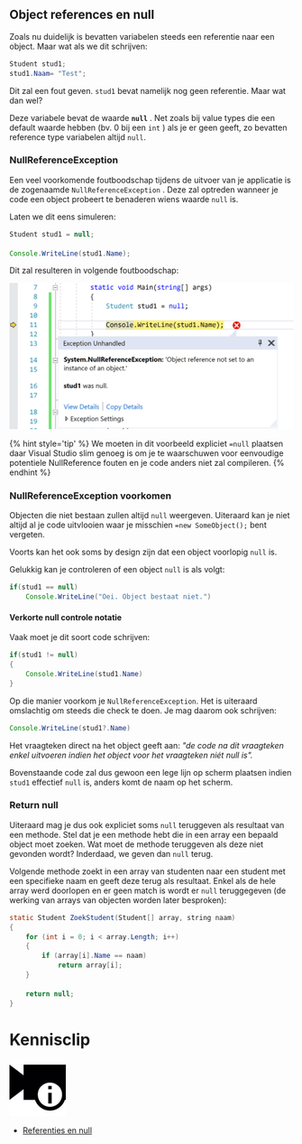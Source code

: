 ## Object references en null

Zoals nu duidelijk is bevatten variabelen steeds een referentie naar een object. Maar wat als we dit schrijven:

```java
Student stud1;
stud1.Naam= "Test";
```

Dit zal een fout geven. ``stud1`` bevat namelijk nog geen referentie. Maar wat dan wel?

Deze variabele bevat de waarde **``null``** . Net zoals bij value types die een default waarde hebben (bv. 0 bij een ``int`` ) als je er geen geeft, zo bevatten reference type variabelen altijd ``null``. 

### NullReferenceException

Een veel voorkomende foutboodschap tijdens de uitvoer van je applicatie is de zogenaamde ``NullReferenceException`` . Deze zal optreden wanneer je code een object probeert te benaderen wiens waarde ``null`` is.

Laten we dit eens simuleren:

```java
Student stud1 = null;

Console.WriteLine(stud1.Name);
```

Dit zal resulteren in volgende foutboodschap:
 
![NullReferenceException error in VS](../assets/6_klassen/nullref.png)

{% hint style='tip' %}
We moeten in dit voorbeeld expliciet ``=null`` plaatsen daar Visual Studio slim genoeg is om je te waarschuwen voor eenvoudige potentiele NullReference fouten en je code anders niet zal compileren.
{% endhint %}

### NullReferenceException voorkomen

Objecten die niet bestaan zullen altijd ``null`` weergeven. Uiteraard kan je niet altijd al je code uitvlooien waar je misschien ``=new SomeObject();`` bent vergeten.

Voorts kan het ook soms by design zijn dat een object voorlopig ``null`` is.

Gelukkig kan je controleren of een object ``null`` is als volgt:

```java
if(stud1 == null)
    Console.WriteLine("Oei. Object bestaat niet.")
```

#### Verkorte null controle notatie

Vaak moet je dit soort code schrijven:

```java
if(stud1 != null)
{
    Console.WriteLine(stud1.Name)
}
```

Op die manier voorkom je ``NullReferenceException``. Het is uiteraard omslachtig om steeds die check te doen. Je mag daarom ook schrijven:

```java
Console.WriteLine(stud1?.Name)
```

Het vraagteken direct na het object geeft aan: *"de code na dit vraagteken enkel uitvoeren indien het object voor het vraagteken niét null is".*

Bovenstaande code zal dus gewoon een lege lijn op scherm plaatsen indien ``stud1`` effectief ``null`` is, anders komt de naam op het scherm.

### Return null

Uiteraard mag je dus ook expliciet soms ``null`` teruggeven als resultaat van een methode. Stel dat je een methode hebt die in een array een bepaald object moet zoeken. Wat moet de methode teruggeven als deze niet gevonden wordt? Inderdaad, we geven dan ``null`` terug.

Volgende methode zoekt in een array van studenten naar een student met een specifieke naam en geeft deze terug als resultaat. Enkel als de hele array werd doorlopen en er geen match is wordt er ``null`` teruggegeven 
(de werking van arrays van objecten worden later besproken): 

```java
static Student ZoekStudent(Student[] array, string naam)
{
    for (int i = 0; i < array.Length; i++)
    {
        if (array[i].Name == naam)
            return array[i];
    }

    return null;
}
```

<!---NOBOOKSTART--->
# Kennisclip
![](../assets/infoclip.png)
* [Referenties en null](https://ap.cloud.panopto.eu/Panopto/Pages/Viewer.aspx?id=49247267-d9db-411a-8de6-ab5e0084792a)
<!---NOBOOKEND--->

